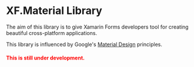 # XF.Material Library
The aim of this library is to give Xamarin Forms developers tool for creating beautiful cross-platform applications.

This library is influenced by Google's <a href="https://material.io/design">Material Design</a> principles.

<h4><font color="red">This is still under development.</font></h4>

<!--<h3>Controls</h3>
<ul>
    <li>Cards</li>
    <li>Buttons</li>
    <li>Chips</li>
</ul>

<h3>Theming</h3>
<p>
    Allows setting dynamic Fonts and Color resources that will automatically be used by controls under the <code>XF.Material.Views</code> namespace.
</p>-->
